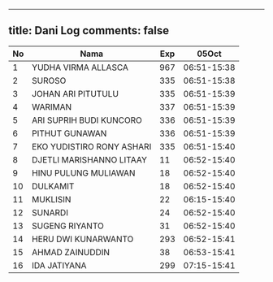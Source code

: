 
---
title: Dani Log
comments: false
---

| No | Nama | Exp | 05Oct |
|-----|-----|-----|-----|
| 1 | YUDHA VIRMA ALLASCA  | 967 | 06:51-15:38 |
| 2 | SUROSO  | 335 | 06:51-15:38 |
| 3 | JOHAN ARI PITUTULU  | 335 | 06:51-15:39 |
| 4 | WARIMAN  | 337 | 06:51-15:39 |
| 5 | ARI SUPRIH BUDI KUNCORO  | 336 | 06:51-15:39 |
| 6 | PITHUT GUNAWAN  | 336 | 06:51-15:39 |
| 7 | EKO YUDISTIRO RONY ASHARI  | 335 | 06:51-15:40 |
| 8 | DJETLI MARISHANNO LITAAY  | 11 | 06:52-15:40 |
| 9 | HINU PULUNG MULIAWAN  | 18 | 06:52-15:40 |
| 10 | DULKAMIT  | 18 | 06:52-15:40 |
| 11 | MUKLISIN  | 22 | 06:15-15:40 |
| 12 | SUNARDI  | 24 | 06:52-15:40 |
| 13 | SUGENG RIYANTO  | 31 | 06:52-15:40 |
| 14 | HERU DWI KUNARWANTO  | 293 | 06:52-15:41 |
| 15 | AHMAD ZAINUDDIN  | 38 | 06:53-15:41 |
| 16 | IDA JATIYANA  | 299 | 07:15-15:41 |
